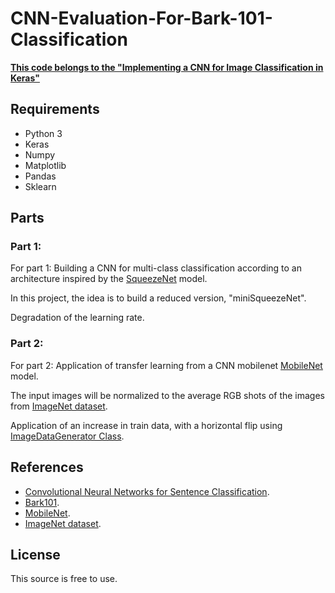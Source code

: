 # CNN-Evaluation-For-Bark-101-Classification


**[This code belongs to the "Implementing a CNN for Image Classification in Keras" ](http://eidolon.univ-lyon2.fr/~remi1/Bark-101/)**


## Requirements

- Python 3
- Keras
- Numpy
- Matplotlib
- Pandas
- Sklearn

## Parts

### Part 1:  
  For part 1: Building a CNN for multi-class classification according to an architecture inspired by the [SqueezeNet](https://arxiv.org/abs/1602.07360) model.
  
  In this project, the idea is to build a reduced version, "miniSqueezeNet".
  
  Degradation of the learning rate.

### Part 2:
  For part 2:  Application of transfer learning from a CNN mobilenet [MobileNet](https://arxiv.org/abs/1704.04861) model.
  
  The input images will be normalized to the average RGB shots of the images from [ImageNet dataset](http://www.image-net.org/).
  
  Application of an increase in train data, with a horizontal flip using [ImageDataGenerator Class](https://keras.io/api/preprocessing/image/#imagedatagenerator-class).
## References

- [Convolutional Neural Networks for Sentence Classification](http://arxiv.org/abs/1408.5882).
- [Bark101](http://eidolon.univ-lyon2.fr/~remi1/Bark-101/).
- [MobileNet](https://arxiv.org/abs/1704.04861).
- [ImageNet dataset](http://www.image-net.org/).

## License
This source is free to use.
